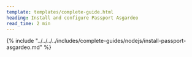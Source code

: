 ```yaml
---
template: templates/complete-guide.html
heading: Install and configure Passport Asgardeo
read_time: 2 min
---
```



{% include "../../../../includes/complete-guides/nodejs/install-passport-asgardeo.md" %}